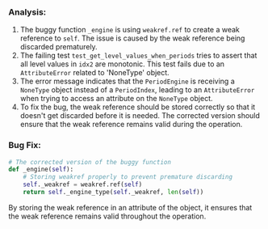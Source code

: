 ### Analysis:
1. The buggy function `_engine` is using `weakref.ref` to create a weak reference to `self`. The issue is caused by the weak reference being discarded prematurely.
2. The failing test `test_get_level_values_when_periods` tries to assert that all level values in `idx2` are monotonic. This test fails due to an `AttributeError` related to 'NoneType' object.
3. The error message indicates that the `PeriodEngine` is receiving a `NoneType` object instead of a `PeriodIndex`, leading to an `AttributeError` when trying to access an attribute on the `NoneType` object.
4. To fix the bug, the weak reference should be stored correctly so that it doesn't get discarded before it is needed. The corrected version should ensure that the weak reference remains valid during the operation.

### Bug Fix:
```python
# The corrected version of the buggy function
def _engine(self):
    # Storing weakref properly to prevent premature discarding
    self._weakref = weakref.ref(self)
    return self._engine_type(self._weakref, len(self))
```

By storing the weak reference in an attribute of the object, it ensures that the weak reference remains valid throughout the operation.